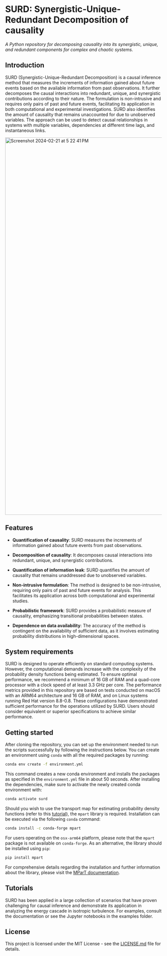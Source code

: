 # SURD: Synergistic-Unique-Redundant Decomposition of causality

_A Python repository for decomposing causality into its synergistic, unique, and redundant components for complex and chaotic systems._

## Introduction
SURD (Synergistic-Unique-Redundant Decomposition) is a causal inference method that measures the increments of information gained about future events based on the
available information from past observations. It further decomposes the causal interactions into redundant, unique, and synergistic contributions according to their nature. The formulation is non-intrusive and requires only pairs of past and future events, facilitating its application in both computational and experimental
investigations. SURD also identifies the amount of causality that remains unaccounted for due to unobserved variables. The approach can be used to detect
causal relationships in systems with multiple variables, dependencies at different time lags, and instantaneous links.

<img width="1209" alt="Screenshot 2024-02-21 at 5 22 41 PM" src="https://github.mit.edu/storage/user/27189/files/77ed0e78-e988-406c-b977-0e927661b168">

## Features

- **Quantification of causality**: SURD measures the increments of information gained about future events from past observations.

- **Decomposition of causality**: It decomposes causal interactions into redundant, unique, and synergistic contributions.

- **Quantification of information leak**: SURD quantifies the amount of causality that remains unaddressed due to unobserved variables.

- **Non-intrusive formulation**: The method is designed to be non-intrusive, requiring only pairs of past and future events for analysis. This facilitates its application across both computational and experimental studies.

- **Probabilistic framework**: SURD provides a probabilistic measure of causality, emphasizing transitional probabilities between states.

- **Dependence on data availability**: The accuracy of the method is contingent on the availability of sufficient data, as it involves estimating probability distributions in high-dimensional spaces.

## System requirements

SURD is designed to operate efficiently on standard computing systems. However, the computational demands increase with the complexity of the probability density functions being estimated. To ensure optimal performance, we recommend a minimum of 16 GB of RAM and a quad-core processor with a clock speed of at least 3.3 GHz per core. The performance metrics provided in this repository are based on tests conducted on macOS with an ARM64 architecture and 16 GB of RAM, and on Linux systems running Red Hat version 8.8-0.8. These configurations have demonstrated sufficient performance for the operations utilized by SURD. Users should consider equivalent or superior specifications to achieve similar performance.

## Getting started

After cloning the repository, you can set up the environment needed to run the scripts successfully by following the instructions below. You can create an environment using `conda` with all the required packages by running:
```sh
conda env create -f environment.yml
```
This command creates a new conda environment and installs the packages as specified in the `environment.yml` file in about 50 seconds. After installing the dependencies, make sure to activate the newly created conda environment with:
```sh
conda activate surd
```
Should you wish to use the transport map for estimating probability density functions (refer to this [tutorial](https://github.com/MIT-Computational-Turbulence-Group/SURD/blob/main/examples/E07_transport_map.ipynb)), the `mpart` library is required. Installation can be executed via the following `conda` command:
```sh
conda install -c conda-forge mpart
```
For users operating on the `osx-arm64` platform, please note that the `mpart` package is not available on `conda-forge`. As an alternative, the library should be installed using `pip`:
```sh
pip install mpart
```
For comprehensive details regarding the installation and further information about the library, please visit the [MParT documentation](https://measuretransport.github.io/MParT/).

## Tutorials
SURD has been applied in a large collection of scenarios that have proven challenging for causal inference and demonstrate its application in analyzing the energy cascade in isotropic turbulence. For examples, consult the documentation or see the Jupyter notebooks in the examples folder.

## License
This project is licensed under the MIT License - see the [LICENSE.md](LICENSE.md) file for details.

